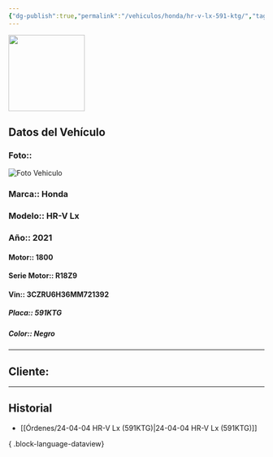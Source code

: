 ```yaml
---
{"dg-publish":true,"permalink":"/vehiculos/honda/hr-v-lx-591-ktg/","tags":["Honda"]}
---
```


<img src="https://lh3.googleusercontent.com/d/137fl3TIZ0-PU8b-Pt0bsjclwHub_u78G" width="150">

## Datos del Vehículo 
### Foto:: 
<img src="https://lh3.googleusercontent.com/d/1NhZm4L_jPOdWP6NGefPBP2EMdQSROVDA" Alt="Foto Vehiculo">

### Marca:: Honda
### Modelo:: HR-V Lx
### Año:: 2021
#### Motor:: 1800
#### Serie Motor:: R18Z9
#### Vin:: 3CZRU6H36MM721392
##### Placa:: 591KTG
##### Color:: Negro
---

## Cliente:



---

## Historial

- [[Órdenes/24-04-04 HR-V Lx (591KTG)\|24-04-04 HR-V Lx (591KTG)]]

{ .block-language-dataview} 